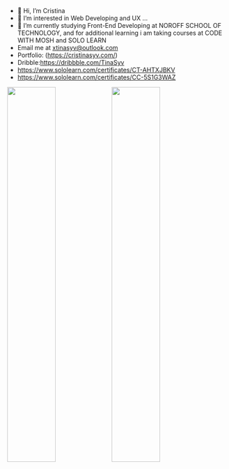 - 👋 Hi, I’m Cristina
- 👀 I’m interested in Web Developing and UX ...
- 🌱 I’m currently studying Front-End Developing at NOROFF SCHOOL OF TECHNOLOGY, and for additional learning i am taking courses at CODE WITH MOSH and SOLO LEARN
- Email me at xtinasyv@outlook.com
- Portfolio: (https://cristinasyv.com/)
- Dribble:https://dribbble.com/TinaSyv
- https://www.sololearn.com/certificates/CT-AHTXJBKV
- https://www.sololearn.com/certificates/CC-5S1G3WAZ

<img align="left" width="47%" src="https://github-readme-stats.vercel.app/api?username=khintin&theme=dark&show_icons=true"/>
<img align="left" width="47%"  src="https://github-readme-stats.vercel.app/api/top-langs/?username=khintin&layout=compact"/>


